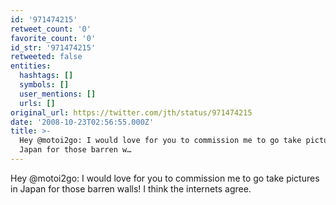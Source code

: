 ```yaml
---
id: '971474215'
retweet_count: '0'
favorite_count: '0'
id_str: '971474215'
retweeted: false
entities:
  hashtags: []
  symbols: []
  user_mentions: []
  urls: []
original_url: https://twitter.com/jth/status/971474215
date: '2008-10-23T02:56:55.000Z'
title: >-
  Hey @motoi2go: I would love for you to commission me to go take pictures in
  Japan for those barren w…
---
```


Hey @motoi2go: I would love for you to commission me to go take pictures in Japan for those barren walls! I think the internets agree.